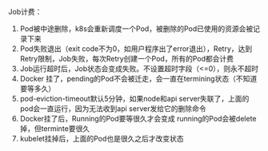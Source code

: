 



Job计费：

1. Pod被中途删除，k8s会重新调度一个Pod，被删除的Pod已使用的资源会被记录下来
2. Pod失败退出（exit code不为0，如用户程序出了error退出），Retry，达到Retry限制，Job失败，每次Retry创建一个Pod，所有的Pod都会计费
3. Job运行超时后，Job状态会变成失败。不设置超时字段（<=0），则永不超时
4. Docker 挂了，pending的Pod不会被迁走，会一直在termining状态（不知道要等多久） 
5. pod-eviction-timeout默认5分钟，如果node和api server失联了，上面的pod会一直运行，因为无法收到api server发给它的删除命令
6. Docker挂了后，Running的Pod要等很久才会变成      running的Pod会被delete掉，但terminte要很久
7. kubelet挂掉后，上面的Pod也是很久之后才改变状态